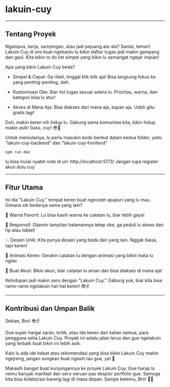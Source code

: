 # lakuin-cuy


---

## Tentang Proyek
Ngampus, kerja, sampingan, atau jadi pejuang ala-ala? Santai, teman! Lakuin Cuy di sini buat ngebantu lu bikin daftar tugas jadi makin gampang dan gaul. Kita bikin to do list simpel yang bikin lu semangat ngejar impian!

Apa yang bikin Lakuin Cuy beda?

* Simpel & Cepat: Ga ribet, tinggal klik-klik aja! Bisa langsung fokus ke yang penting-penting, deh.

* Kustomisasi Oke: Biar list tugas sesuai selera lu. Prioritas, warna, dan kategori bisa lu atur!

* Akses di Mana Aja: Bisa diakses dari mana aja, kapan aja. Udah gitu gratis lagi!

Duh, makin keren nih hidup lu. Gabung sama komunitas kita, bikin hidup makin asik! Gass, cuy! 😎🚀


Untuk memulainya, lu perlu masukin kode berikut dalam kedua folder, yaitu "lakuin-cuy-backend" dan "lakuin-cuy-frontend"
```
npm run dev
```


lu bisa mulai nyatet note di url: http://localhost:5173/
Jangan lupa register akun dulu cuy

---

## Fitur Utama
Ini dia "Lakuin Cuy," tempat keren buat ngecatet apapun yang lu mau. Gimana sih bedanya sama yang lain?

🎨 Warna Favorit: Lu bisa kasih warna ke catatan lu, biar lebih gaya!

📱 Responsif: Dijamin tampilan halamannya tetep oke, ga peduli lu akses dari hp atau tablet!

💥 Desain Unik: Kita punya desain yang beda dari yang lain. Nggak biasa, tapi keren!

🌟 Animasi Keren: Gerakin catatan lu dengan animasi yang bikin mata lu ngiler.

🔐 Buat Akun: Bikin akun, biar catatan lu aman dan bisa diakses di mana aja!

Kehidupan jadi makin seru dengan "Lakuin Cuy." Gabung yuk, biar kita bisa rame-rame ngelakuin hal-hal keren! 😎✌️

---

## Kontribusi dan Umpan Balik
Sekian, Bro! 😎✌️

Gue super hargai saran, kritik, atau ide keren dari kalian semua, para pengguna setia Lakuin Cuy. Proyek ini selalu jalan terus dan gue ngelakuin yang terbaik buat bikin ini lebih asik.

Kalo lu ada ide hebat atau rekomendasi yang bisa bikin Lakuin Cuy makin ngejreng, jangan sungkan buat ngasih tau gue, ya! 🚀

Makasih banget buat kunjungannya ke proyek Lakuin Cuy. Gue harap lu nemu banyak manfaat dan seru-seruan pas eksplor portfolio gue. Semoga kita bisa kolaborasi bareng lagi di masa depan. Sampe ketemu, Bro! 🤝😄
